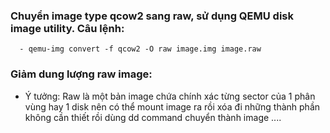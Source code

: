 ### Chuyển image type qcow2 sang raw, sử dụng QEMU disk image utility. Câu lệnh:
      - qemu-img convert -f qcow2 -O raw image.img image.raw
      
### Giảm dung lượng raw image:
- Ý tưởng: Raw là một bản image chứa chính xác từng sector của 1 phân vùng hay 1 disk nên có thể mount image ra rồi xóa đi những thành phần
không cần thiết rồi dùng dd command chuyển thành image
....
